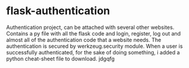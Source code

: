 # flask-authentication
Authentication project, can be attached with several other websites.
Contains a py file with all the flask code and login, register, log out and almost all of the authentication code that a website needs. The authentication is secured by werkzeug.security module. 
When a user is successfully authenticated, for the sake of doing something, i added a python cheat-sheet file to download. 
jdgqfg
